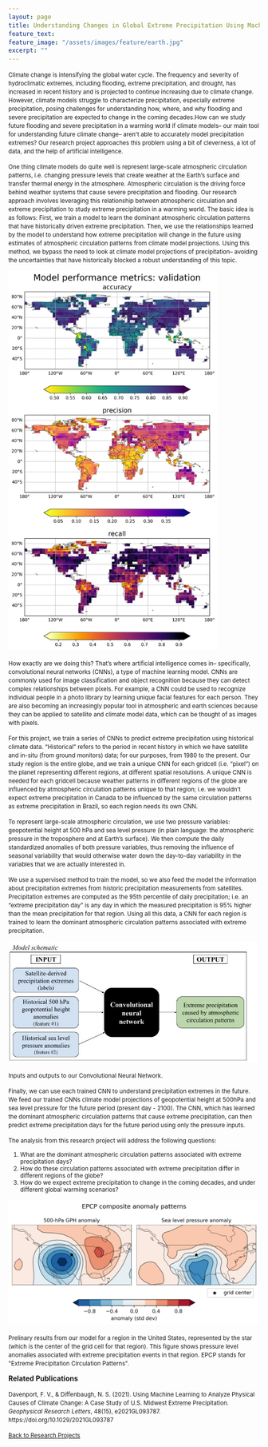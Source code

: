```yaml
---
layout: page
title: Understanding Changes in Global Extreme Precipitation Using Machine Learning
feature_text: 
feature_image: "/assets/images/feature/earth.jpg"
excerpt: ""
---
```


<div class="row">
    <div class="col">
        <p style="line-height: normal"><small>Climate change is intensifying the global water cycle. The frequency and severity of hydroclimatic extremes, including flooding, extreme precipitation, and drought, has increased in recent history and is projected to continue increasing due to climate change. However, climate models struggle to characterize precipitation, especially extreme precipitation, posing challenges for understanding how, where, and why flooding and severe precipitation are expected to change in the coming decades.How can we study future flooding and severe precipitation in a warming world if climate models– our main tool for understanding future climate change– aren't able to accurately model precipitation extremes? Our research project approaches this problem using a bit of cleverness, a lot of data, and the help of artificial intelligence.</small></p>
        <p style="line-height: normal"><small>One thing climate models do quite well is represent large-scale atmospheric circulation patterns, i.e. changing pressure levels that create weather at the Earth’s surface and transfer thermal energy in the atmosphere. Atmospheric circulation is the driving force behind weather systems that cause severe precipitation and flooding. Our research approach involves leveraging this relationship between atmospheric circulation and extreme precipitation to study extreme precipitation in a warming world. The basic idea is as follows: First, we train a model to learn the dominant atmospheric circulation patterns that have historically driven extreme precipitation. Then, we use the relationships learned by the model to understand how extreme precipitation will change in the future using estimates of atmospheric circulation patterns from climate model projections. Using this method, we bypass the need to look at climate model projections of precipitation– avoiding the uncertainties that have historically blocked a robust understanding of this topic. </small></p>
    </div>
</div>

<div class="row">
    <!-- example of text with an image floating to the right (wrapped with text) -->
    <div class="col">
        <div class="border border-1 p-1 m-1 float-end">
            <img src="/assets/images/research/nkeeney-ml-extreme-precip/conserv_normed_regridded_5x5_cpc_metrics_map_validation.png" width="420px">
        </div>
        <p style="line-height: normal"><small>How exactly are we doing this? That’s where artificial intelligence comes in– specifically, convolutional neural networks (CNNs), a type of machine learning model. CNNs are commonly used for image classification and object recognition because they can detect complex relationships between pixels. For example, a CNN could be used to recognize individual people in a photo library by learning unique facial features for each person. They are also becoming an increasingly popular tool in atmospheric and earth sciences because they can be applied to satellite and climate model data, which can be thought of as images with pixels.</small></p>
        <p style="line-height: normal"><small>For this project, we train a series of CNNs to predict extreme precipitation using historical climate data. “Historical” refers to the period in recent history in which we have satellite and in-situ (from ground monitors) data; for our purposes, from 1980 to the present. Our study region is the entire globe, and we train a unique CNN for each gridcell (i.e. “pixel”) on the planet representing different regions, at different spatial resolutions. A unique CNN is needed for each gridcell because weather patterns in different regions of the globe are influenced by atmospheric circulation patterns unique to that region; i.e. we wouldn’t expect extreme precipitation in Canada to be influenced by the same circulation patterns as extreme precipitation in Brazil, so each region needs its own CNN.</small></p>
        <p style="line-height: normal"><small>To represent large-scale atmospheric circulation, we use two pressure variables: geopotential height at 500 hPa and sea level pressure (in plain language: the atmospheric pressure in the troposphere and at Earth’s surface). We then compute the daily standardized anomalies of both pressure variables, thus removing the influence of seasonal variability that would otherwise water down the day-to-day variability in the variables that we are actually interested in.</small></p>
    </div>
</div>

<div class="row">
    <div class="col">
        <p style="line-height: normal"><small>We use a supervised method to train the model, so we also feed the model the information about precipitation extremes from historic precipitation measurements from satellites. Precipitation extremes are computed as the 95th percentile of daily precipitation; i.e. an “extreme precipitation day” is any day in which the measured precipitation is 95% higher than the mean precipitation for that region. Using all this data, a CNN for each region is trained to learn the dominant atmospheric circulation patterns associated with extreme precipitation.</small></p>
    </div>
</div>

<div class="row">
    <div class="col">
        <div class="border border-1 p-1">
            <img src="/assets/images/research/nkeeney-ml-extreme-precip/model_schematic.jpg" width="500px">
            <p style="line-height: normal"><small class="m-0 p-0">Inputs and outputs to our Convolutional Neural Network.</small></p>
        </div>
    </div>
    <div class="col">
        <p style="line-height: normal"><small>Finally, we can use each trained CNN to understand precipitation extremes in the future. We feed our trained CNNs climate model projections of geopotential height at 500hPa and sea level pressure for the future period (present day - 2100). The CNN, which has learned the dominant atmospheric circulation patterns that cause extreme precipitation, can then predict extreme precipitation days for the future period using only the pressure inputs.</small></p>
    </div>
</div>

<div class="row">
    <div class="col">
        <!-- Some empty space for formatting -->
        <p style="line-height: normal"><small></small></p> 
        <!-- Now onto more text -->
        <p style="line-height: normal"><small>The analysis from this research project will address the following questions: 
        <ol>
        <li>What are the dominant atmospheric circulation patterns associated with extreme precipitation days?</li>
        <li>How do these circulation patterns associated with extreme precipitation differ in different regions of the globe?</li>
        <li>How do we expect extreme precipitation to change in the coming decades, and under different global warming scenarios?</li>
        </ol> </small></p>
    </div>
</div>

<div class="row">
    <div class="col">
        <div class="border border-1 p-1">
            <img src="/assets/images/research/nkeeney-ml-extreme-precip/conserv_normed_regridded_5x5_cpc_lat_42.5_lon_257.5_epcp_composite.png" width="900px" class="m-0 p-0">
            <p style="line-height: normal" class="m-0 p-0"><small class="m-0 p-0">Prelinary results from our model for a region in the United States, represented by the star (which is the center of the grid cell for that region). This figure shows pressure level anomalies associated with extreme precipitation events in that region. EPCP stands for "Extreme Precipitation Circulation Patterns".</small></p>
        </div>
    </div>
</div>

<div class="row">
    <div class="col">
        <p style="line-height: normal" class="m-0 pb-1">
            <b>Related Publications</b>
        </p>
        <p style="line-height: normal" class="m-0 pb-1"><small>Davenport, F. V., & Diffenbaugh, N. S. (2021). Using Machine Learning to Analyze Physical Causes of Climate Change: A Case Study of U.S. Midwest Extreme Precipitation. <em>Geophysical Research Letters</em>, 48(15), e2021GL093787. https://doi.org/10.1029/2021GL093787</small></p>
    </div>
</div>

<small class="float-end"><a href="../">Back to Research Projects</a></small>